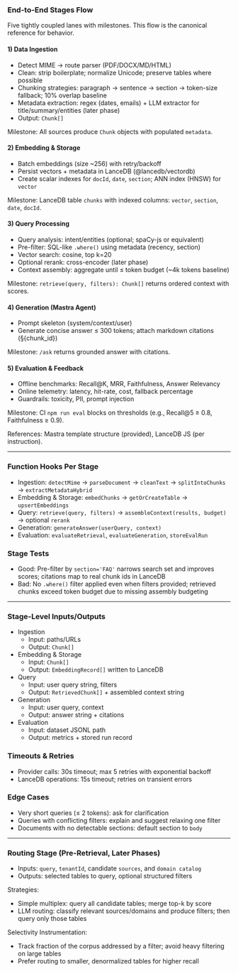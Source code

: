 ### End-to-End Stages Flow

Five tightly coupled lanes with milestones. This flow is the canonical reference for behavior.

#### 1) Data Ingestion
- Detect MIME → route parser (PDF/DOCX/MD/HTML)
- Clean: strip boilerplate; normalize Unicode; preserve tables where possible
- Chunking strategies: paragraph → sentence → section → token-size fallback; 10% overlap baseline
- Metadata extraction: regex (dates, emails) + LLM extractor for title/summary/entities (later phase)
- Output: `Chunk[]`

Milestone: All sources produce `Chunk` objects with populated `metadata`.

#### 2) Embedding & Storage
- Batch embeddings (size ~256) with retry/backoff
- Persist vectors + metadata in LanceDB (@lancedb/vectordb)
- Create scalar indexes for `docId`, `date`, `section`; ANN index (HNSW) for `vector`

Milestone: LanceDB table `chunks` with indexed columns: `vector`, `section`, `date`, `docId`.

#### 3) Query Processing
- Query analysis: intent/entities (optional; spaCy-js or equivalent)
- Pre-filter: SQL-like `.where()` using metadata (recency, section)
- Vector search: cosine, top k=20
- Optional rerank: cross-encoder (later phase)
- Context assembly: aggregate until ≤ token budget (~4k tokens baseline)

Milestone: `retrieve(query, filters): Chunk[]` returns ordered context with scores.

#### 4) Generation (Mastra Agent)
- Prompt skeleton (system/context/user)
- Generate concise answer ≤ 300 tokens; attach markdown citations (§{chunk_id})

Milestone: `/ask` returns grounded answer with citations.

#### 5) Evaluation & Feedback
- Offline benchmarks: Recall@K, MRR, Faithfulness, Answer Relevancy
- Online telemetry: latency, hit-rate, cost, fallback percentage
- Guardrails: toxicity, PII, prompt injection

Milestone: CI `npm run eval` blocks on thresholds (e.g., Recall@5 ≥ 0.8, Faithfulness ≥ 0.9).

References: Mastra template structure (provided), LanceDB JS (per instruction).

---

### Function Hooks Per Stage

- Ingestion: `detectMime` → `parseDocument` → `cleanText` → `splitIntoChunks` → `extractMetadataHybrid`
- Embedding & Storage: `embedChunks` → `getOrCreateTable` → `upsertEmbeddings`
- Query: `retrieve(query, filters)` → `assembleContext(results, budget)` → optional `rerank`
- Generation: `generateAnswer(userQuery, context)`
- Evaluation: `evaluateRetrieval`, `evaluateGeneration`, `storeEvalRun`

### Stage Tests
- Good: Pre-filter by `section='FAQ'` narrows search set and improves scores; citations map to real chunk ids in LanceDB
- Bad: No `.where()` filter applied even when filters provided; retrieved chunks exceed token budget due to missing assembly budgeting

---

### Stage-Level Inputs/Outputs

- Ingestion
  - Input: paths/URLs
  - Output: `Chunk[]`
- Embedding & Storage
  - Input: `Chunk[]`
  - Output: `EmbeddingRecord[]` written to LanceDB
- Query
  - Input: user query string, filters
  - Output: `RetrievedChunk[]` + assembled context string
- Generation
  - Input: user query, context
  - Output: answer string + citations
- Evaluation
  - Input: dataset JSONL path
  - Output: metrics + stored run record

### Timeouts & Retries
- Provider calls: 30s timeout; max 5 retries with exponential backoff
- LanceDB operations: 15s timeout; retries on transient errors

### Edge Cases
- Very short queries (≤ 2 tokens): ask for clarification
- Queries with conflicting filters: explain and suggest relaxing one filter
- Documents with no detectable sections: default section to `body`

---

### Routing Stage (Pre-Retrieval, Later Phases)

- Inputs: `query`, `tenantId`, candidate `sources`, and `domain catalog`
- Outputs: selected tables to query, optional structured filters

Strategies:
- Simple multiplex: query all candidate tables; merge top-k by score
- LLM routing: classify relevant sources/domains and produce filters; then query only those tables

Selectivity Instrumentation:
- Track fraction of the corpus addressed by a filter; avoid heavy filtering on large tables
- Prefer routing to smaller, denormalized tables for higher recall


